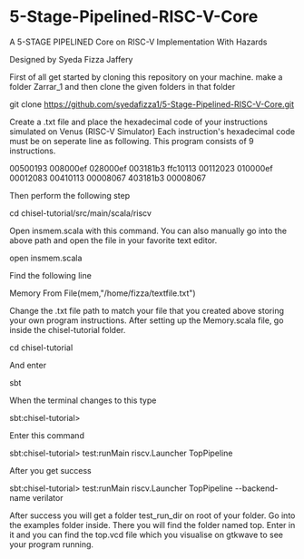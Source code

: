 # 5-Stage-Pipelined-RISC-V-Core
A 5-STAGE PIPELINED  Core on RISC-V Implementation With Hazards

Designed by Syeda Fizza Jaffery

First of all get started by cloning this repository on your machine.
make a folder Zarrar_1 and then clone the given folders in that folder

git clone https://github.com/syedafizza1/5-Stage-Pipelined-RISC-V-Core.git

Create a .txt file and place the hexadecimal code of your instructions simulated on Venus (RISC-V Simulator) Each instruction's hexadecimal code must be on seperate line as following. This program consists of 9 instructions.


00500193
008000ef
028000ef
003181b3
ffc10113
00112023
010000ef
00012083
00410113
00008067
403181b3
00008067


Then perform the following step

cd chisel-tutorial/src/main/scala/riscv

Open insmem.scala with this command. You can also manually go into the above path and open the file in your favorite text editor.

open insmem.scala

Find the following line

Memory From File(mem,"/home/fizza/textfile.txt")

Change the .txt file path to match your file that you created above storing your own program instructions. After setting up the Memory.scala file, go inside the chisel-tutorial folder.

cd chisel-tutorial

And enter

sbt

When the terminal changes to this type

sbt:chisel-tutorial>

Enter this command

sbt:chisel-tutorial> test:runMain riscv.Launcher TopPipeline

After you get success

sbt:chisel-tutorial> test:runMain riscv.Launcher TopPipeline --backend-name verilator

After success you will get a folder test_run_dir on root of your folder. Go into the examples folder inside. There you will find the folder named top. Enter in it and you can find the top.vcd file which you visualise on gtkwave to see your program running.
